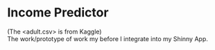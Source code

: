 # Income Predictor
(The <adult.csv> is from Kaggle) \
The work/prototype of work my before I integrate into my Shinny App.
